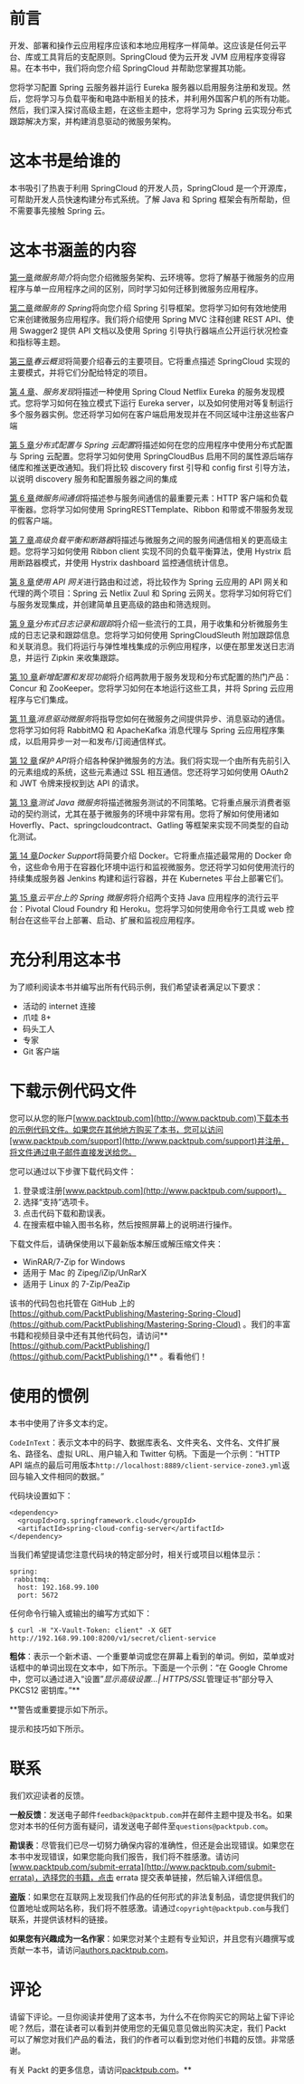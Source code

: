 # 前言

开发、部署和操作云应用程序应该和本地应用程序一样简单。这应该是任何云平台、库或工具背后的支配原则。SpringCloud 使为云开发 JVM 应用程序变得容易。在本书中，我们将向您介绍 SpringCloud 并帮助您掌握其功能。

您将学习配置 Spring 云服务器并运行 Eureka 服务器以启用服务注册和发现。然后，您将学习与负载平衡和电路中断相关的技术，并利用外国客户机的所有功能。然后，我们深入探讨高级主题，在这些主题中，您将学习为 Spring 云实现分布式跟踪解决方案，并构建消息驱动的微服务架构。

# 这本书是给谁的

本书吸引了热衷于利用 SpringCloud 的开发人员，SpringCloud 是一个开源库，可帮助开发人员快速构建分布式系统。了解 Java 和 Spring 框架会有所帮助，但不需要事先接触 Spring 云。

# 这本书涵盖的内容

[第一章](01.html)*微服务简介*将向您介绍微服务架构、云环境等。您将了解基于微服务的应用程序与单一应用程序之间的区别，同时学习如何迁移到微服务应用程序。

[第二章](02.html)*微服务的 Spring*将向您介绍 Spring 引导框架。您将学习如何有效地使用它来创建微服务应用程序。我们将介绍使用 Spring MVC 注释创建 REST API、使用 Swagger2 提供 API 文档以及使用 Spring 引导执行器端点公开运行状况检查和指标等主题。

[第三章](03.html)*春云概览*将简要介绍春云的主要项目。它将重点描述 SpringCloud 实现的主要模式，并将它们分配给特定的项目。

[第 4 章](04.html)、*服务发现*将描述一种使用 Spring Cloud Netflix Eureka 的服务发现模式。您将学习如何在独立模式下运行 Eureka server，以及如何使用对等复制运行多个服务器实例。您还将学习如何在客户端启用发现并在不同区域中注册这些客户端

[第 5 章](05.html)*分布式配置与 Spring 云配置*将描述如何在您的应用程序中使用分布式配置与 Spring 云配置。您将学习如何使用 SpringCloudBus 启用不同的属性源后端存储库和推送更改通知。我们将比较 discovery first 引导和 config first 引导方法，以说明 discovery 服务和配置服务器之间的集成

[第 6 章](06.html)*微服务间通信*将描述参与服务间通信的最重要元素：HTTP 客户端和负载平衡器。您将学习如何使用 SpringRESTTemplate、Ribbon 和带或不带服务发现的假客户端。

[第 7 章](07.html)*高级负载平衡和断路器*将描述与微服务之间的服务间通信相关的更高级主题。您将学习如何使用 Ribbon client 实现不同的负载平衡算法，使用 Hystrix 启用断路器模式，并使用 Hystrix dashboard 监控通信统计信息。

[第 8 章](08.html)*使用 API 网关*进行路由和过滤，将比较作为 Spring 云应用的 API 网关和代理的两个项目：Spring 云 Netlix Zuul 和 Spring 云网关。您将学习如何将它们与服务发现集成，并创建简单且更高级的路由和筛选规则。

[第 9 章](09.html)*分布式日志记录和跟踪*将介绍一些流行的工具，用于收集和分析微服务生成的日志记录和跟踪信息。您将学习如何使用 SpringCloudSleuth 附加跟踪信息和关联消息。我们将运行与弹性堆栈集成的示例应用程序，以便在那里发送日志消息，并运行 Zipkin 来收集跟踪。

[第 10 章](10.html)*新增配置和发现功能*将介绍两款用于服务发现和分布式配置的热门产品：Concur 和 ZooKeeper。您将学习如何在本地运行这些工具，并将 Spring 云应用程序与它们集成。

[第 11 章](11.html)*消息驱动微服务*将指导您如何在微服务之间提供异步、消息驱动的通信。您将学习如何将 RabbitMQ 和 ApacheKafka 消息代理与 Spring 云应用程序集成，以启用异步一对一和发布/订阅通信样式。

[第 12 章](12.html)*保护 API*将介绍各种保护微服务的方法。我们将实现一个由所有先前引入的元素组成的系统，这些元素通过 SSL 相互通信。您还将学习如何使用 OAuth2 和 JWT 令牌来授权到达 API 的请求。

[第 13 章](13.html)*测试 Java 微服务*将描述微服务测试的不同策略。它将重点展示消费者驱动的契约测试，尤其在基于微服务的环境中非常有用。您将了解如何使用诸如 Hoverfly、Pact、springcloudcontract、Gatling 等框架来实现不同类型的自动化测试。

[第 14 章](14.html)*Docker Support*将简要介绍 Docker。它将重点描述最常用的 Docker 命令，这些命令用于在容器化环境中运行和监视微服务。您还将学习如何使用流行的持续集成服务器 Jenkins 构建和运行容器，并在 Kubernetes 平台上部署它们。

[第 15 章](15.html)*云平台上的 Spring 微服务*将介绍两个支持 Java 应用程序的流行云平台：Pivotal Cloud Foundry 和 Heroku。您将学习如何使用命令行工具或 web 控制台在这些平台上部署、启动、扩展和监视应用程序。

# 充分利用这本书

为了顺利阅读本书并编写出所有代码示例，我们希望读者满足以下要求：

*   活动的 internet 连接
*   爪哇 8+
*   码头工人
*   专家
*   Git 客户端

# 下载示例代码文件

您可以从您的账户[www.packtpub.com](http://www.packtpub.com)下载本书的示例代码文件。如果您在其他地方购买了本书，您可以访问[www.packtpub.com/support](http://www.packtpub.com/support)并注册，将文件通过电子邮件直接发送给您。

您可以通过以下步骤下载代码文件：

1.  登录或注册[www.packtpub.com](http://www.packtpub.com/support)。
2.  选择“支持”选项卡。
3.  点击代码下载和勘误表。
4.  在搜索框中输入图书名称，然后按照屏幕上的说明进行操作。

下载文件后，请确保使用以下最新版本解压或解压缩文件夹：

*   WinRAR/7-Zip for Windows
*   适用于 Mac 的 Zipeg/iZip/UnRarX
*   适用于 Linux 的 7-Zip/PeaZip

该书的代码包也托管在 GitHub 上的[https://github.com/PacktPublishing/Mastering-Spring-Cloud](https://github.com/PacktPublishing/Mastering-Spring-Cloud) 。我们的丰富书籍和视频目录中还有其他代码包，请访问**[https://github.com/PacktPublishing/](https://github.com/PacktPublishing/)** 。看看他们！

# 使用的惯例

本书中使用了许多文本约定。

`CodeInText`：表示文本中的码字、数据库表名、文件夹名、文件名、文件扩展名、路径名、虚拟 URL、用户输入和 Twitter 句柄。下面是一个示例：“HTTP API 端点的最后可用版本`http://localhost:8889/client-service-zone3.yml`返回与输入文件相同的数据。”

代码块设置如下：

```
<dependency>
  <groupId>org.springframework.cloud</groupId>
  <artifactId>spring-cloud-config-server</artifactId>
</dependency>
```

当我们希望提请您注意代码块的特定部分时，相关行或项目以粗体显示：

```
spring:
 rabbitmq:
  host: 192.168.99.100
  port: 5672
```

任何命令行输入或输出的编写方式如下：

```
$ curl -H "X-Vault-Token: client" -X GET http://192.168.99.100:8200/v1/secret/client-service
```

**粗体**：表示一个新术语、一个重要单词或您在屏幕上看到的单词。例如，菜单或对话框中的单词出现在文本中，如下所示。下面是一个示例：“在 Google Chrome 中，您可以通过进入“设置”*显示高级设置…| HTTPS/SSL*管理证书”部分导入 PKCS12 密钥库。”**

 **警告或重要提示如下所示。

提示和技巧如下所示。

# 联系

我们欢迎读者的反馈。

**一般反馈**：发送电子邮件`feedback@packtpub.com`并在邮件主题中提及书名。如果您对本书的任何方面有疑问，请发送电子邮件至`questions@packtpub.com`。

**勘误表**：尽管我们已尽一切努力确保内容的准确性，但还是会出现错误。如果您在本书中发现错误，如果您能向我们报告，我们将不胜感激。请访问[www.packtpub.com/submit-errata](http://www.packtpub.com/submit-errata)，选择您的书籍，点击 errata 提交表单链接，然后输入详细信息。

**盗版**：如果您在互联网上发现我们作品的任何形式的非法复制品，请您提供我们的位置地址或网站名称，我们将不胜感激。请通过`copyright@packtpub.com`与我们联系，并提供该材料的链接。

**如果您有兴趣成为一名作家**：如果您对某个主题有专业知识，并且您有兴趣撰写或贡献一本书，请访问[authors.packtpub.com](http://authors.packtpub.com/)。

# 评论

请留下评论。一旦你阅读并使用了这本书，为什么不在你购买它的网站上留下评论呢？然后，潜在读者可以看到并使用您的无偏见意见做出购买决定，我们 Packt 可以了解您对我们产品的看法，我们的作者可以看到您对他们书籍的反馈。非常感谢。

有关 Packt 的更多信息，请访问[packtpub.com](https://www.packtpub.com/)。**
